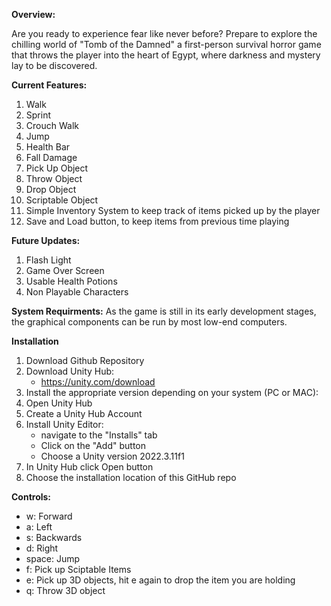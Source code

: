 **Overview:**

Are you ready to experience fear like never before? Prepare to explore the chilling world of "Tomb of the Damned" a first-person survival horror game that throws the player into the heart of Egypt, where darkness and mystery lay to be discovered.

**Current Features:**
  1. Walk
  2. Sprint
  3. Crouch Walk
  4. Jump
  5. Health Bar
  6. Fall Damage
  8. Pick Up Object
  9. Throw Object
  10. Drop Object
  11. Scriptable Object
  12. Simple Inventory System to keep track of items picked up by the player
  13. Save and Load button, to keep items from previous time playing


**Future Updates:** 
  1. Flash Light
  2. Game Over Screen 
  3. Usable Health Potions
  4. Non Playable Characters


**System Requirments:**
As the game is still in its early development stages, the graphical components can be run by most low-end computers.

**Installation**

1. Download Github Repository 
2. Download Unity Hub:
    - https://unity.com/download
3. Install the appropriate version depending on your system (PC or MAC):
4. Open Unity Hub
5. Create a Unity Hub Account
6. Install Unity Editor:
    - navigate to the "Installs" tab
    - Click on the "Add" button
    - Choose a Unity version 2022.3.11f1
8. In Unity Hub click Open button
9. Choose the installation location of this GitHub repo  
  

**Controls:**
  - w: Forward
  - a: Left
  - s: Backwards
  - d: Right
  - space: Jump
  - f: Pick up Sciptable Items
  - e: Pick up 3D objects, hit e again to drop the item you are holding
  - q: Throw 3D object
  
